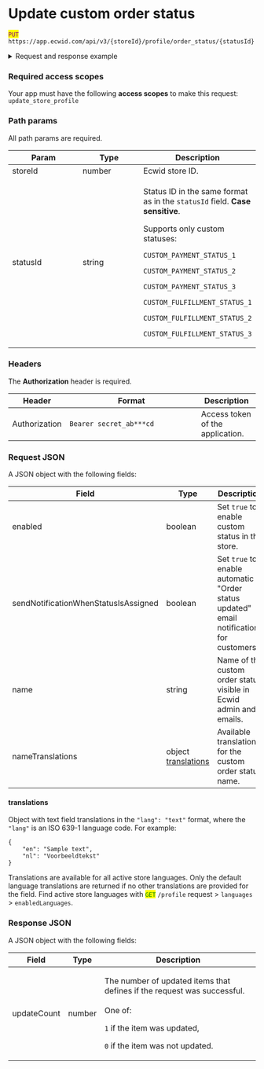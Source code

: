 # Update custom order status

<mark style="color:purple;">`PUT`</mark> `https://app.ecwid.com/api/v3/{storeId}/profile/order_status/{statusId}`

<details>

<summary>Request and response example</summary>

Request:

```http
PUT /api/v3/1003/profile/order_status/CUSTOM_PAYMENT_STATUS_1 HTTP/1.1
Authorization: Bearer secret_token
Host: app.ecwid.com
Content-Type: application/json
Cache-Control: no-cache

{
    "name": "Money on hold",
    "enabled": true,
    "sendNotificationWhenStatusIsAssigned": true
}
```

Response:

```json
{
    "updateCount": 1
}
```

</details>

### Required access scopes

Your app must have the following **access scopes** to make this request: `update_store_profile`

### Path params

All path params are required.

<table><thead><tr><th width="154">Param</th><th width="127">Type</th><th>Description</th></tr></thead><tbody><tr><td>storeId</td><td>number</td><td>Ecwid store ID.</td></tr><tr><td>statusId</td><td>string</td><td><p>Status ID in the same format as in the <code>statusId</code> field. <strong>Case sensitive</strong>.</p><p></p><p>Supports only custom statuses:</p><p><code>CUSTOM_PAYMENT_STATUS_1</code></p><p><code>CUSTOM_PAYMENT_STATUS_2</code></p><p><code>CUSTOM_PAYMENT_STATUS_3</code></p><p><code>CUSTOM_FULFILLMENT_STATUS_1</code></p><p><code>CUSTOM_FULFILLMENT_STATUS_2</code></p><p><code>CUSTOM_FULFILLMENT_STATUS_3</code></p></td></tr></tbody></table>

### Headers

The **Authorization** header is required.

<table><thead><tr><th>Header</th><th width="252">Format</th><th>Description</th></tr></thead><tbody><tr><td>Authorization</td><td><code>Bearer secret_ab***cd</code></td><td>Access token of the application.</td></tr></tbody></table>

### Request JSON

A JSON object with the following fields:

<table><thead><tr><th width="240.82421875">Field</th><th width="162.359375">Type</th><th>Description</th></tr></thead><tbody><tr><td>enabled</td><td>boolean</td><td>Set <code>true</code> to enable custom status in the store.</td></tr><tr><td>sendNotificationWhenStatusIsAssigned</td><td>boolean</td><td>Set <code>true</code> to enable automatic "Order status updated" email notifications for customers.</td></tr><tr><td>name</td><td>string</td><td>Name of the custom order status visible in Ecwid admin and emails.</td></tr><tr><td>nameTranslations</td><td>object <a href="update-custom-order-status.md#translations">translations</a></td><td>Available translations for the custom order status name.</td></tr></tbody></table>

#### translations

Object with text field translations in the `"lang": "text"` format, where the `"lang"` is an ISO 639-1 language code. For example:

```
{
    "en": "Sample text",
    "nl": "Voorbeeldtekst"
}
```

Translations are available for all active store languages. Only the default language translations are returned if no other translations are provided for the field. Find active store languages with <mark style="color:green;">`GET`</mark> `/profile` request > `languages` > `enabledLanguages`.

### Response JSON

A JSON object with the following fields:

| Field       | Type   | Description                                                                                                                                                                                   |
| ----------- | ------ | --------------------------------------------------------------------------------------------------------------------------------------------------------------------------------------------- |
| updateCount | number | <p>The number of updated items that defines if the request was successful.<br><br>One of:</p><p><code>1</code> if the item was updated,</p><p><code>0</code> if the item was not updated.</p> |
